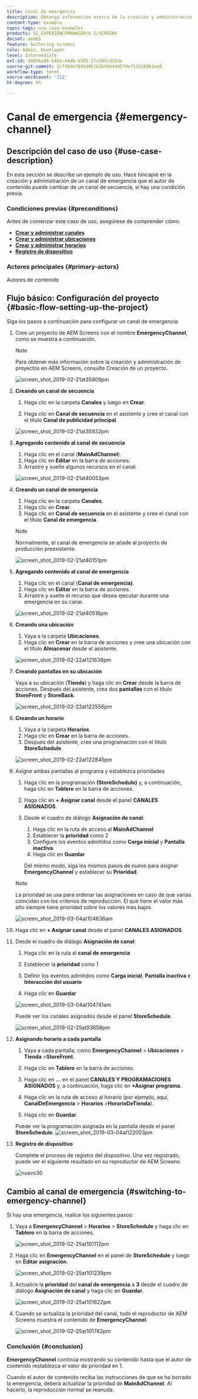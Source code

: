 ```yaml
---
title: Canal de emergencia
description: Obtenga información acerca de la creación y administración de un canal de emergencia que el autor de contenido puede cambiar de un canal de secuencia si hay una condición previa.
content-type: example
topic-tags: use-case-examples
products: SG_EXPERIENCEMANAGER/6.5/SCREENS
docset: aem65
feature: Authoring Screens
role: Admin, Developer
level: Intermediate
exl-id: d409ba46-b48a-44db-b305-27c392cd55de
source-git-commit: 1cf90de7892d051b2b94b4dd57de7135269b1ee8
workflow-type: tm+mt
source-wordcount: '712'
ht-degree: 0%

---
```


# Canal de emergencia {#emergency-channel}

## Descripción del caso de uso {#use-case-description}

En esta sección se describe un ejemplo de uso. Hace hincapié en la creación y administración de un canal de emergencia que el autor de contenido puede cambiar de un canal de secuencia, si hay una condición previa.

### Condiciones previas {#preconditions}

Antes de comenzar este caso de uso, asegúrese de comprender cómo:

* **[Crear y administrar canales](managing-channels.md)**
* **[Crear y administrar ubicaciones](managing-locations.md)**
* **[Crear y administrar horarios](managing-schedules.md)**
* **[Registro de dispositivo](device-registration.md)**

### Actores principales {#primary-actors}

Autores de contenido

## Flujo básico: Configuración del proyecto {#basic-flow-setting-up-the-project}

Siga los pasos a continuación para configurar un canal de emergencia:

1. Cree un proyecto de AEM Screens con el nombre **EmergencyChannel**, como se muestra a continuación.

   >[!NOTE]
   >Para obtener más información sobre la creación y administración de proyectos en AEM Screens, consulte Creación de un proyecto.

   ![screen_shot_2019-02-21at35809pm](assets/screen_shot_2019-02-21at35809pm.png)

1. **Creando un canal de secuencia**

   1. Haga clic en la carpeta **Canales** y luego en **Crear**.

   1. Haga clic en **Canal de secuencia** en el asistente y cree el canal con el título **Canal de publicidad principal**.

   ![screen_shot_2019-02-21at35932pm](assets/screen_shot_2019-02-21at35932pm.png)

1. **Agregando contenido al canal de secuencia**

   1. Haga clic en el canal (**MainAdChannel**).
   1. Haga clic en **Editar** en la barra de acciones.
   1. Arrastre y suelte algunos recursos en el canal.

   ![screen_shot_2019-02-21at40053pm](assets/screen_shot_2019-02-21at40053pm.png)

1. **Creando un canal de emergencia**

   1. Haga clic en la carpeta **Canales**.
   1. Haga clic en **Crear**.
   1. Haga clic en **Canal de secuencia** en el asistente y cree el canal con el título **Canal de emergencia**.

   >[!NOTE]
   >
   >Normalmente, el canal de emergencia se añade al proyecto de producción preexistente.

   ![screen_shot_2019-02-21at40151pm](assets/screen_shot_2019-02-21at40151pm.png)

1. **Agregando contenido al canal de emergencia**

   1. Haga clic en el canal (**Canal de emergencia)**.
   1. Haga clic en **Editar** en la barra de acciones.
   1. Arrastre y suelte el recurso que desea ejecutar durante una emergencia en su canal.

   ![screen_shot_2019-02-21at40516pm](assets/screen_shot_2019-02-21at40516pm.png)

1. **Creando una ubicación**

   1. Vaya a la carpeta **Ubicaciones**.
   1. Haga clic en **Crear** en la barra de acciones y cree una ubicación con el título **Almacenar** desde el asistente.

   ![screen_shot_2019-02-22at121638pm](assets/screen_shot_2019-02-22at121638pm.png)

1. **Creando pantallas en su ubicación**

   Vaya a su ubicación (**Tienda**) y haga clic en **Crear** desde la barra de acciones. Después del asistente, crea dos **pantallas** con el título **StoreFront** y **StoreBack**.

   ![screen_shot_2019-02-22at122556pm](assets/screen_shot_2019-02-22at122556pm.png)

1. **Creando un horario**

   1. Vaya a la carpeta **Horarios**.
   1. Haga clic en **Crear** en la barra de acciones.
   1. Después del asistente, cree una programación con el título **StoreSchedule**.

   ![screen_shot_2019-02-22at122845pm](assets/screen_shot_2019-02-22at122845pm.png)

1. Asigne ambas pantallas al programa y establezca prioridades

   1. Haga clic en la programación **(StoreSchedule)** y, a continuación, haga clic en **Tablero** en la barra de acciones.

   1. Haga clic en **+ Asignar canal** desde el panel **CANALES ASIGNADOS**.

   1. Desde el cuadro de diálogo **Asignación de canal**:

      1. Haga clic en la ruta de acceso al **MainAdChannel**
      1. Establecer la **prioridad** como 2
      1. Configure los eventos admitidos como **Carga inicial** y **Pantalla inactiva**.
      1. Haga clic en **Guardar**

      Del mismo modo, siga los mismos pasos de nuevo para asignar **EmergencyChannel** y establecer su **Prioridad**.

   >[!NOTE]
   >
   >La prioridad se usa para ordenar las asignaciones en caso de que varias coincidan con los criterios de reproducción. El que tiene el valor más alto siempre tiene prioridad sobre los valores más bajos.

   ![screen_shot_2019-03-04at104636am](assets/screen_shot_2019-03-04at104636am.png)

1. Haga clic en **+ Asignar canal** desde el panel **CANALES ASIGNADOS**.

1. Desde el cuadro de diálogo **Asignación de canal**:

   1. Haga clic en la ruta al **canal de emergencia**
   1. Establecer la **prioridad** como 1

   1. Definir los eventos admitidos como **Carga inicial**, **Pantalla inactiva** e **Interacción del usuario**

   1. Haga clic en **Guardar**

   ![screen_shot_2019-03-04at104741am](assets/screen_shot_2019-03-04at104741am.png)

   Puede ver los canales asignados desde el panel **StoreSchedule**.

   ![screen_shot_2019-02-25at93658pm](assets/screen_shot_2019-02-25at93658pm.png)

1. **Asignando horario a cada pantalla**

   1. Vaya a cada pantalla, como **EmergencyChannel** > **Ubicaciones** > **Tienda** >**StoreFront**.

   1. Haga clic en **Tablero** en la barra de acciones.
   1. Haga clic en **...** en el panel **CANALES Y PROGRAMACIONES ASIGNADOS** y, a continuación, haga clic en **+Asignar programa**.

   1. Haga clic en la ruta de acceso al horario (por ejemplo, aquí, **CanalDeEmergencia** > **Horarios** >**HorarioDeTienda**).

   1. Haga clic en **Guardar**.

   Puede ver la programación asignada en la pantalla desde el panel **StoreSchedule**.
   ![screen_shot_2019-03-04at122003pm](assets/screen_shot_2019-03-04at122003pm.png)

1. **Registro de dispositivo**

   Complete el proceso de registro del dispositivo. Una vez registrado, puede ver el siguiente resultado en su reproductor de AEM Screens.

   ![nuevo30](assets/new30.gif)

## Cambio al canal de emergencia {#switching-to-emergency-channel}

Si hay una emergencia, realice los siguientes pasos:

1. Vaya a **EmergencyChannel** > **Horarios** > **StoreSchedule** y haga clic en **Tablero** en la barra de acciones.

   ![screen_shot_2019-02-25at101112pm](assets/screen_shot_2019-02-25at101112pm.png)

1. Haga clic en **EmergencyChannel** en el panel de **StoreSchedule** y luego en **Editar asignación**.

   ![screen_shot_2019-02-25at101239pm](assets/screen_shot_2019-02-25at101239pm.png)

1. Actualice la **prioridad** del **canal de emergencia** a **3** desde el cuadro de diálogo **Asignación de canal** y haga clic en **Guardar**.

   ![screen_shot_2019-02-25at101622pm](assets/screen_shot_2019-02-25at101622pm.png)

1. Cuando se actualiza la prioridad del canal, todo el reproductor de AEM Screens muestra el contenido de **EmergencyChannel**.

   ![screen_shot_2019-02-25at101742pm](assets/screen_shot_2019-02-25at101742pm.png)

### Conclusión {#conclusion}

**EmergencyChannel** continúa mostrando su contenido hasta que el autor de contenido restablezca el valor de prioridad en 1.

Cuando el autor de contenido reciba las instrucciones de que se ha borrado la emergencia, deberá actualizar la prioridad de **MainAdChannel**. Al hacerlo, la reproducción normal se reanuda.

